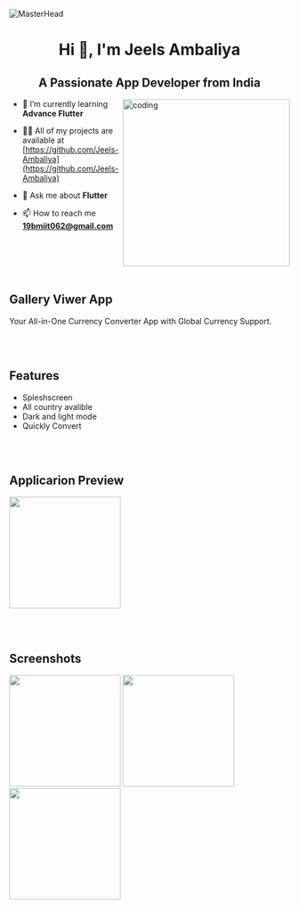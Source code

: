 ![MasterHead](https://cdn.go2topit.com/assets/img/service-details/17_Mobile%20App%20Development.gif)
<h1 align="center">Hi 👋, I'm Jeels Ambaliya</h1>
<h2 align="center">A Passionate App Developer from India</h2>
<img align="right" alt="coding" width="300" src="https://media2.giphy.com/media/qgQUggAC3Pfv687qPC/giphy.gif">

- 🌱 I’m currently learning **Advance Flutter**

- 👨‍💻 All of my projects are available at [https://github.com/Jeels-Ambaliya](https://github.com/Jeels-Ambaliya)

- 💬 Ask me about **Flutter**

- 📫 How to reach me **19bmiit062@gmail.com**

<br /><br /><br /><br />

## Gallery Viwer App

Your All-in-One Currency Converter App with Global Currency Support.

<br /><br />


## Features

- Spleshscreen
- All country avalible
- Dark and light mode
- Quickly Convert

<br /><br />


## Applicarion Preview
 
<img src = "https://github.com/Jeels-Ambaliya/currency_converter_app_flutter/assets/123535768/98b4f892-f563-45b5-bd32-42417c73b4ee" width = "200px">

<br /><br />


## Screenshots

<img src = "https://github.com/Jeels-Ambaliya/currency_converter_app_flutter/assets/123535768/5ff2d5a3-1405-42bf-a973-3500550394db" width = "200px">        <img src = "https://github.com/Jeels-Ambaliya/currency_converter_app_flutter/assets/123535768/e19c34a8-9949-42ee-b9a9-af6b997cdb04" width = "200px">        <img src = "https://github.com/Jeels-Ambaliya/currency_converter_app_flutter/assets/123535768/8e3517c7-ad78-43b3-8b79-f10ad64d304c" width = "200px">       

